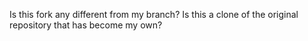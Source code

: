 Is this fork any different from my branch?
Is this a clone of the original repository that has become my own?
